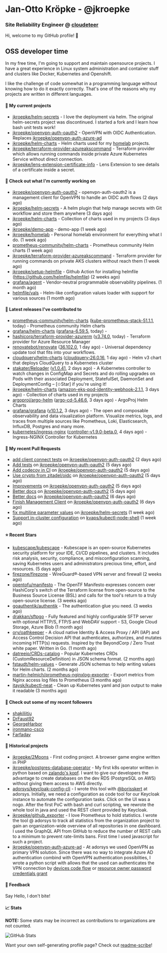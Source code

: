 # Jan-Otto Kröpke - @jkroepke
### Site Reliability Engineer @ [cloudeteer](https://cloudeteer.de/)

Hi, welcome to my GitHub profile! 👋

## OSS developer time
In my free time, I'm going to support and maintain opensource projects. I have a great experience in Linux system administration and container stuff and clusters like Docker, Kubernetes and Openshift.

I like the challenge of code somewhat in a programming language without knowing how to do it exactly correctly. That's one of the reasons why my projects are written in different languages.

#### 🌱 My current projects
- [jkroepke/helm-secrets](https://github.com/jkroepke/helm-secrets) - I love the deployment via helm. The original helm-secrets project was discontinued. I started a fork and I learn how bash unit tests work!
- [jkroepke/openvpn-auth-oauth2](https://github.com/jkroepke/openvpn-auth-oauth2) - OpenVPN with OIDC Authentication. Replaces  [jkroepke/openvpn-auth-azure-ad](https://github.com/jkroepke/openvpn-auth-azure-ad) 
- [jkroepke/helm-charts](https://github.com/jkroepke/helm-charts) - Helm charts used for my [homelab](https://github.com/jkroepke/homelab) projects.
- [jkroepke/terraform-provider-azureakscommand](https://github.com/jkroepke/terraform-provider-azureakscommand) - Terraform provider which allows running commands inside private Azure Kubernetes Service without direct connection.
- [jkroepke/lens-extension-certificate-info](https://github.com/jkroepke/lens-extension-certificate-info) - Lens Extension to see details of a certificate inside a secret.

#### 👷 Check out what I'm currently working on

- [jkroepke/openvpn-auth-oauth2](https://github.com/jkroepke/openvpn-auth-oauth2) - openvpn-auth-oauth2 is a management client for OpenVPN to handle an OIDC auth flows (2 days ago)
- [jkroepke/helm-secrets](https://github.com/jkroepke/helm-secrets) - A helm plugin that help manage secrets with Git workflow and store them anywhere (3 days ago)
- [jkroepke/helm-charts](https://github.com/jkroepke/helm-charts) - Collection of charts used in my projects (3 days ago)
- [jkroepke/demo-app](https://github.com/jkroepke/demo-app) - demo-app (1 week ago)
- [jkroepke/homelab](https://github.com/jkroepke/homelab) - Personal homelab environment for everything what I do. (1 week ago)
- [prometheus-community/helm-charts](https://github.com/prometheus-community/helm-charts) - Prometheus community Helm charts (1 week ago)
- [jkroepke/terraform-provider-azureakscommand](https://github.com/jkroepke/terraform-provider-azureakscommand) - Terraform provider for running commands on private AKS clusters without reach them (1 week ago)
- [jkroepke/setup-helmfile](https://github.com/jkroepke/setup-helmfile) - Github Action for installing helmfile (https://github.com/helmfile/helmfile) (2 weeks ago)
- [grafana/agent](https://github.com/grafana/agent) - Vendor-neutral programmable observability pipelines. (1 month ago)
- [helmfile/vals](https://github.com/helmfile/vals) - Helm-like configuration values loader with support for various sources (1 month ago)

#### 🔭 Latest releases I've contributed to

- [prometheus-community/helm-charts](https://github.com/prometheus-community/helm-charts) ([kube-prometheus-stack-51.1.1](https://github.com/prometheus-community/helm-charts/releases/tag/kube-prometheus-stack-51.1.1), today) - Prometheus community Helm charts
- [grafana/helm-charts](https://github.com/grafana/helm-charts) ([grafana-6.59.5](https://github.com/grafana/helm-charts/releases/tag/grafana-6.59.5), today) - 
- [hashicorp/terraform-provider-azurerm](https://github.com/hashicorp/terraform-provider-azurerm) ([v3.74.0](https://github.com/hashicorp/terraform-provider-azurerm/releases/tag/v3.74.0), today) - Terraform provider for Azure Resource Manager
- [renovatebot/renovate](https://github.com/renovatebot/renovate) ([36.102.0](https://github.com/renovatebot/renovate/releases/tag/36.102.0), 1 day ago) - Universal dependency update tool that fits into your workflows.
- [cloudquery/helm-charts](https://github.com/cloudquery/helm-charts) ([cloudquery-26.0.16](https://github.com/cloudquery/helm-charts/releases/tag/cloudquery-26.0.16), 1 day ago) - Helm v3 chart that deploys CloudQuery to a Kubernetes cluster
- [stakater/Reloader](https://github.com/stakater/Reloader) ([v1.0.41](https://github.com/stakater/Reloader/releases/tag/v1.0.41), 2 days ago) - A Kubernetes controller to watch changes in ConfigMap and Secrets and do rolling upgrades on Pods with their associated Deployment, StatefulSet, DaemonSet and DeploymentConfig – [✩Star] if you&#39;re using it!
- [jkroepke/helm-charts](https://github.com/jkroepke/helm-charts) ([amazon-eks-pod-identity-webhook-2.1.1](https://github.com/jkroepke/helm-charts/releases/tag/amazon-eks-pod-identity-webhook-2.1.1), 3 days ago) - Collection of charts used in my projects
- [argoproj/argo-helm](https://github.com/argoproj/argo-helm) ([argo-cd-5.46.6](https://github.com/argoproj/argo-helm/releases/tag/argo-cd-5.46.6), 3 days ago) - ArgoProj Helm Charts
- [grafana/grafana](https://github.com/grafana/grafana) ([v10.1.2](https://github.com/grafana/grafana/releases/tag/v10.1.2), 3 days ago) - The open and composable observability and data visualization platform. Visualize metrics, logs, and traces from multiple sources like Prometheus, Loki, Elasticsearch, InfluxDB, Postgres and many more. 
- [kubernetes/ingress-nginx](https://github.com/kubernetes/ingress-nginx) ([controller-v1.9.0-beta.0](https://github.com/kubernetes/ingress-nginx/releases/tag/controller-v1.9.0-beta.0), 4 days ago) - Ingress-NGINX Controller for Kubernetes

#### 🔨 My recent Pull Requests

- [add client connect tests](https://github.com/jkroepke/openvpn-auth-oauth2/pull/20) on [jkroepke/openvpn-auth-oauth2](https://github.com/jkroepke/openvpn-auth-oauth2) (2 days ago)
- [Add tests](https://github.com/jkroepke/openvpn-auth-oauth2/pull/19) on [jkroepke/openvpn-auth-oauth2](https://github.com/jkroepke/openvpn-auth-oauth2) (5 days ago)
- [Add codecov in CI](https://github.com/jkroepke/openvpn-auth-oauth2/pull/18) on [jkroepke/openvpn-auth-oauth2](https://github.com/jkroepke/openvpn-auth-oauth2) (5 days ago)
- [Use crypto from zitadel/oidc](https://github.com/jkroepke/openvpn-auth-oauth2/pull/17) on [jkroepke/openvpn-auth-oauth2](https://github.com/jkroepke/openvpn-auth-oauth2) (5 days ago)
- [Improvements](https://github.com/jkroepke/openvpn-auth-oauth2/pull/15) on [jkroepke/openvpn-auth-oauth2](https://github.com/jkroepke/openvpn-auth-oauth2) (5 days ago)
- [Better docs](https://github.com/jkroepke/openvpn-auth-oauth2/pull/14) on [jkroepke/openvpn-auth-oauth2](https://github.com/jkroepke/openvpn-auth-oauth2) (5 days ago)
- [Better docs](https://github.com/jkroepke/openvpn-auth-oauth2/pull/13) on [jkroepke/openvpn-auth-oauth2](https://github.com/jkroepke/openvpn-auth-oauth2) (6 days ago)
- [Finish Management Client](https://github.com/jkroepke/openvpn-auth-oauth2/pull/10) on [jkroepke/openvpn-auth-oauth2](https://github.com/jkroepke/openvpn-auth-oauth2) (6 days ago)
- [fix multiline parameter values](https://github.com/jkroepke/helm-secrets/pull/405) on [jkroepke/helm-secrets](https://github.com/jkroepke/helm-secrets) (1 week ago)
- [Support in-cluster configuration](https://github.com/kvaps/kubectl-node-shell/pull/55) on [kvaps/kubectl-node-shell](https://github.com/kvaps/kubectl-node-shell) (1 week ago)

#### ⭐ Recent Stars

- [kubescape/kubescape](https://github.com/kubescape/kubescape) - Kubescape is an open-source Kubernetes security platform for your IDE, CI/CD pipelines, and clusters. It includes risk analysis, security, compliance, and misconfiguration scanning, saving Kubernetes users and administrators precious time, effort, and resources. (5 days ago)
- [firezone/firezone](https://github.com/firezone/firezone) - WireGuard®-based VPN server and firewall (2 weeks ago)
- [opentofu/manifesto](https://github.com/opentofu/manifesto) - The OpenTF Manifesto expresses concern over HashiCorp&#39;s switch of the Terraform license from open-source to the Business Source License (BSL) and calls for the tool&#39;s return to a truly open-source license. (3 weeks ago)
- [goauthentik/authentik](https://github.com/goauthentik/authentik) - The authentication glue you need. (3 weeks ago)
- [drakkan/sftpgo](https://github.com/drakkan/sftpgo) - Fully featured and highly configurable SFTP server with optional HTTP/S, FTP/S and WebDAV support - S3, Google Cloud Storage, Azure Blob (1 month ago)
- [ory/oathkeeper](https://github.com/ory/oathkeeper) - A cloud native Identity &amp; Access Proxy / API (IAP) and Access Control Decision API that authenticates, authorizes, and mutates incoming HTTP(s) requests. Inspired by the BeyondCorp / Zero Trust white paper. Written in Go. (1 month ago)
- [datreeio/CRDs-catalog](https://github.com/datreeio/CRDs-catalog) - Popular Kubernetes CRDs (CustomResourceDefinition) in JSON schema format. (2 months ago)
- [fstaudt/helm-values](https://github.com/fstaudt/helm-values) - Generate JSON schemas to help writing values for Helm charts. (2 months ago)
- [martin-helmich/prometheus-nginxlog-exporter](https://github.com/martin-helmich/prometheus-nginxlog-exporter) - Export metrics from Nginx access log files to Prometheus (3 months ago)
- [itaysk/kubectl-neat](https://github.com/itaysk/kubectl-neat) - Clean up Kubernetes yaml and json output to make it readable (3 months ago)

#### 👯 Check out some of my recent followers

- [shakiliitju](https://github.com/shakiliitju)
- [DrFaust92](https://github.com/DrFaust92)
- [GeorgeHarbor](https://github.com/GeorgeHarbor)
- [ironmano-csco](https://github.com/ironmano-csco)
- [Farfaday](https://github.com/Farfaday)

#### 📜 Historical projects
- [jkroepke/2Moons](https://github.com/jkroepke/2Moons) - First coding project. A browser game engine written in PHP
- [jkroepke/postgres-database-operator](https://github.com/jkroepke/postgres-database-operator) - My first k8s operator written in python based on [zalando's kopf](https://github.com/zalando-incubator/kopf). I want to give our developers the advantage to create databases on the dev RDS (PostgreSQL on AWS) without giving them access to AWS directly.
- [adorsys/keycloak-config-cli](https://github.com/adorsys/keycloak-config-cli) - I wrote this tool with [@borisskert](https://github.com/borisskert) at adorsys. Initially, we need a configuration as code tool for our Keycloak instance to automate the configuration tasks. Click on the UI was a nogo. After the first PoC with bash and curl scripting, we rewrote the whole tool in java and used the REST client provided by Keycloak.
- [jkroepke/github_exporter](https://github.com/jkroepke/github_exporter) - I love Prometheus to hold statistics. I wrote the tool @ adorsys to track all statistics from the organization project to gain an organization-wide overview of all repositories in one dashboard. I used the GraphQL API from GitHub to reduce the number of REST calls to a minimum to prevent rate-limits bans. First time I used javascript for such a project.
- [jkroepke/openvpn-auth-azure-ad](https://github.com/jkroepke/openvpn-auth-azure-ad) - At adorsys we used OpenVPN as primary VPN solution. Since there was no way to integrate Azure AD authentication combind with OpenVPN authentication possiblities, I wrote a python script with allows that the used can authenticates the VPN connection by [devices code flow](https://docs.microsoft.com/en-us/azure/active-directory/develop/v2-oauth2-device-code) or [resource owner password credentials grant](https://docs.microsoft.com/en-us/azure/active-directory/develop/v2-oauth-ropc)

#### 💬 Feedback

Say Hello, I don't bite!

#### 📈 Stats

**NOTE:** Some stats may be incorrect as contributions to organizations
are not counted.

![GitHub Stats](https://github-readme-stats.vercel.app/api?username=jkroepke&count_private=false&theme=tokyonight&show_icons=true)

Want your own self-generating profile page? Check out [readme-scribe](https://github.com/muesli/readme-scribe)!
